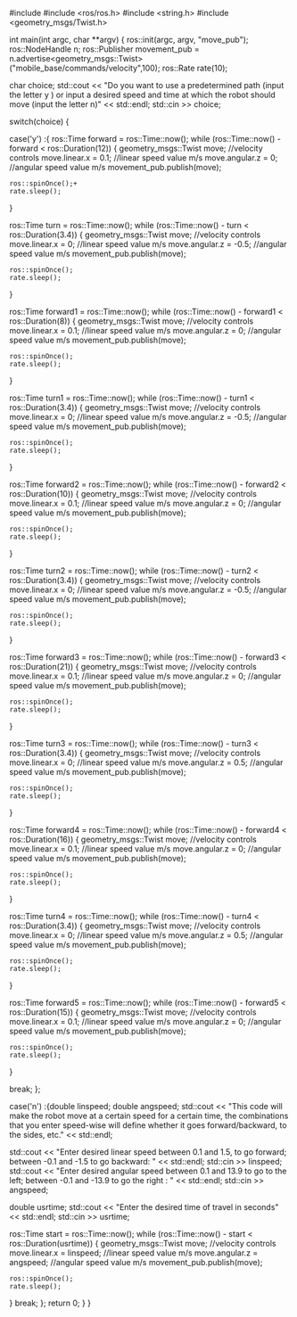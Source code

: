 #include <iostream>
#include <ros/ros.h>
#include <string.h>
#include <geometry_msgs/Twist.h>

int main(int argc, char **argv)
{
ros::init(argc, argv, "move_pub");
ros::NodeHandle n;
ros::Publisher movement_pub = n.advertise<geometry_msgs::Twist>("mobile_base/commands/velocity",100); 
ros::Rate rate(10);

char choice;
std::cout << "Do you want to use a predetermined path (input the letter y ) or input a desired speed and time at which the robot should move (input the letter n)" << std::endl;
std::cin >> choice;

switch(choice) {

case('y') :{
ros::Time forward = ros::Time::now();
while (ros::Time::now() - forward < ros::Duration(12)) 
{
    geometry_msgs::Twist move;
    //velocity controls
    move.linear.x = 0.1; //linear speed value m/s
    move.angular.z = 0; //angular speed value m/s
    movement_pub.publish(move);

    ros::spinOnce();+
    rate.sleep();
}

ros::Time turn = ros::Time::now();
while (ros::Time::now() - turn < ros::Duration(3.4)) 
{
    geometry_msgs::Twist move;
    //velocity controls
    move.linear.x = 0; //linear speed value m/s
    move.angular.z = -0.5; //angular speed value m/s
    movement_pub.publish(move);

    ros::spinOnce();
    rate.sleep();
}

ros::Time forward1 = ros::Time::now();
while (ros::Time::now() - forward1 < ros::Duration(8)) 
{
    geometry_msgs::Twist move;
    //velocity controls
    move.linear.x = 0.1; //linear speed value m/s
    move.angular.z = 0; //angular speed value m/s
    movement_pub.publish(move);

    ros::spinOnce();
    rate.sleep();
}

ros::Time turn1 = ros::Time::now();
while (ros::Time::now() - turn1 < ros::Duration(3.4)) 
{
    geometry_msgs::Twist move;
    //velocity controls
    move.linear.x = 0; //linear speed value m/s
    move.angular.z = -0.5; //angular speed value m/s
    movement_pub.publish(move);

    ros::spinOnce();
    rate.sleep();
}

ros::Time forward2 = ros::Time::now();
while (ros::Time::now() - forward2 < ros::Duration(10)) 
{
    geometry_msgs::Twist move;
    //velocity controls
    move.linear.x = 0.1; //linear speed value m/s
    move.angular.z = 0; //angular speed value m/s
    movement_pub.publish(move);

    ros::spinOnce();
    rate.sleep();
}

ros::Time turn2 = ros::Time::now();
while (ros::Time::now() - turn2 < ros::Duration(3.4)) 
{
    geometry_msgs::Twist move;
    //velocity controls
    move.linear.x = 0; //linear speed value m/s
    move.angular.z = -0.5; //angular speed value m/s
    movement_pub.publish(move);

    ros::spinOnce();
    rate.sleep();
}

ros::Time forward3 = ros::Time::now();
while (ros::Time::now() - forward3 < ros::Duration(21)) 
{
    geometry_msgs::Twist move;
    //velocity controls
    move.linear.x = 0.1; //linear speed value m/s
    move.angular.z = 0; //angular speed value m/s
    movement_pub.publish(move);

    ros::spinOnce();
    rate.sleep();
}

ros::Time turn3 = ros::Time::now();
while (ros::Time::now() - turn3 < ros::Duration(3.4)) 
{
    geometry_msgs::Twist move;
    //velocity controls
    move.linear.x = 0; //linear speed value m/s
    move.angular.z = 0.5; //angular speed value m/s
    movement_pub.publish(move);

    ros::spinOnce();
    rate.sleep();
}


ros::Time forward4 = ros::Time::now();
while (ros::Time::now() - forward4 < ros::Duration(16)) 
{
    geometry_msgs::Twist move;
    //velocity controls
    move.linear.x = 0.1; //linear speed value m/s
    move.angular.z = 0; //angular speed value m/s
    movement_pub.publish(move);

    ros::spinOnce();
    rate.sleep();
}

ros::Time turn4 = ros::Time::now();
while (ros::Time::now() - turn4 < ros::Duration(3.4)) 
{
    geometry_msgs::Twist move;
    //velocity controls
    move.linear.x = 0; //linear speed value m/s
    move.angular.z = 0.5; //angular speed value m/s
    movement_pub.publish(move);

    ros::spinOnce();
    rate.sleep();
}


ros::Time forward5 = ros::Time::now();
while (ros::Time::now() - forward5 < ros::Duration(15)) 
{
    geometry_msgs::Twist move;
    //velocity controls
    move.linear.x = 0.1; //linear speed value m/s
    move.angular.z = 0; //angular speed value m/s
    movement_pub.publish(move);

    ros::spinOnce();
    rate.sleep();
}

break;
};

case('n') :{double linspeed;
double angspeed;
std::cout << "This code will make the robot move at a certain speed for a certain time, the combinations that you enter speed-wise will define whether it goes forward/backward, to the sides, etc." << std::endl;

std::cout << "Enter desired linear speed between 0.1 and 1.5, to go forward; between -0.1 and -1.5 to go backward: " << std::endl;
std::cin >> linspeed;
std::cout << "Enter desired angular speed between 0.1 and 13.9 to go to the left; between -0.1 and -13.9 to go the right : " << std::endl;
std::cin >> angspeed;

double usrtime;
std::cout << "Enter the desired time of travel in seconds" << std::endl;
std::cin >> usrtime;

ros::Time start = ros::Time::now();
while (ros::Time::now() - start < ros::Duration(usrtime)) 
{
    geometry_msgs::Twist move;
    //velocity controls
    move.linear.x = linspeed; //linear speed value m/s
    move.angular.z = angspeed; //angular speed value m/s
    movement_pub.publish(move);

    ros::spinOnce();
    rate.sleep();
}
break;
};
return 0;
}
}
